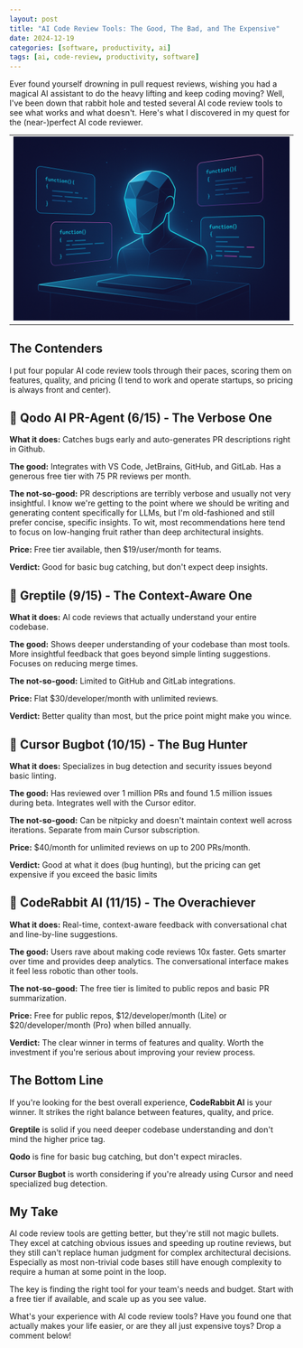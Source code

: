 ```yaml
---
layout: post
title: "AI Code Review Tools: The Good, The Bad, and The Expensive"
date: 2024-12-19
categories: [software, productivity, ai]
tags: [ai, code-review, productivity, software]
---
```


Ever found yourself drowning in pull request reviews, wishing you had a magical AI assistant to do the heavy lifting and keep coding moving? Well, I've been down that rabbit hole and tested several AI code review tools to see what works and what doesn't. Here's what I discovered in my quest for the (near-)perfect AI code reviewer.

<div class="row justify-content-center">
<table class="image">
	<tr><td><img src="/assets/ai-reviewer.png" alt="Step 1"/></td></tr>
</table>
</div>

## The Contenders

I put four popular AI code review tools through their paces, scoring them on features, quality, and pricing (I tend to work and operate startups, so pricing is always front and center).

## 🥉 Qodo AI PR-Agent (6/15) - The Verbose One

**What it does:** Catches bugs early and auto-generates PR descriptions right in Github.

**The good:** Integrates with VS Code, JetBrains, GitHub, and GitLab. Has a generous free tier with 75 PR reviews per month.

**The not-so-good:** PR descriptions are terribly verbose and usually not very insightful. I know we're getting to the point where we should be writing and generating content specifically for LLMs, but I'm old-fashioned and still prefer concise, specific insights. To wit, most recommendations here tend to focus on low-hanging fruit rather than deep architectural insights.

**Price:** Free tier available, then $19/user/month for teams.

**Verdict:** Good for basic bug catching, but don't expect deep insights.

## 🥈 Greptile (9/15) - The Context-Aware One

**What it does:** AI code reviews that actually understand your entire codebase.

**The good:** Shows deeper understanding of your codebase than most tools. More insightful feedback that goes beyond simple linting suggestions. Focuses on reducing merge times.

**The not-so-good:** Limited to GitHub and GitLab integrations.

**Price:** Flat $30/developer/month with unlimited reviews.

**Verdict:** Better quality than most, but the price point might make you wince.

## 🥈 Cursor Bugbot (10/15) - The Bug Hunter

**What it does:** Specializes in bug detection and security issues beyond basic linting.

**The good:** Has reviewed over 1 million PRs and found 1.5 million issues during beta. Integrates well with the Cursor editor.

**The not-so-good:** Can be nitpicky and doesn't maintain context well across iterations. Separate from main Cursor subscription.

**Price:** $40/month for unlimited reviews on up to 200 PRs/month.

**Verdict:** Good at what it does (bug hunting), but the pricing can get expensive if you exceed the basic limits


## 🥇 CodeRabbit AI (11/15) - The Overachiever

**What it does:** Real-time, context-aware feedback with conversational chat and line-by-line suggestions.

**The good:** Users rave about making code reviews 10x faster. Gets smarter over time and provides deep analytics. The conversational interface makes it feel less robotic than other tools.

**The not-so-good:** The free tier is limited to public repos and basic PR summarization.

**Price:** Free for public repos, $12/developer/month (Lite) or $20/developer/month (Pro) when billed annually.

**Verdict:** The clear winner in terms of features and quality. Worth the investment if you're serious about improving your review process.

## The Bottom Line

If you're looking for the best overall experience, **CodeRabbit AI** is your winner. It strikes the right balance between features, quality, and price.

**Greptile** is solid if you need deeper codebase understanding and don't mind the higher price tag.

**Qodo** is fine for basic bug catching, but don't expect miracles.

**Cursor Bugbot** is worth considering if you're already using Cursor and need specialized bug detection.

## My Take

AI code review tools are getting better, but they're still not magic bullets. They excel at catching obvious issues and speeding up routine reviews, but they still can't replace human judgment for complex architectural decisions. Especially as most non-trivial code bases still have enough complexity to require a human at some point in the loop.

The key is finding the right tool for your team's needs and budget. Start with a free tier if available, and scale up as you see value.

What's your experience with AI code review tools? Have you found one that actually makes your life easier, or are they all just expensive toys? Drop a comment below!
